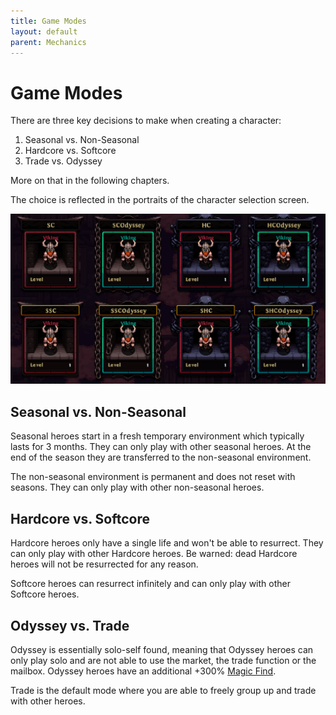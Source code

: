 ```yaml
---
title: Game Modes
layout: default
parent: Mechanics
---
```


# Game Modes

There are three key decisions to make when creating a character:
1. Seasonal vs. Non-Seasonal
1. Hardcore vs. Softcore
1. Trade vs. Odyssey

More on that in the following chapters.

The choice is reflected in the portraits of the character selection screen.

![Image](../../assets/images/char_selection.png "Game Mode Selection")

## Seasonal vs. Non-Seasonal
Seasonal heroes start in a fresh temporary environment which typically lasts for 3 months. They can only play with other seasonal heroes. At the end of the season they are transferred to the non-seasonal environment.

The non-seasonal environment is permanent and does not reset with seasons. They can only play with other non-seasonal heroes.

## Hardcore vs. Softcore
Hardcore heroes only have a single life and won't be able to resurrect. They can only play with other Hardcore heroes. Be warned: dead Hardcore heroes will not be resurrected for any reason.

Softcore heroes can resurrect infinitely and can only play with other Softcore heroes.

## Odyssey vs. Trade
Odyssey is essentially solo-self found, meaning that Odyssey heroes can only play solo and are not able to use the market, the trade function or the mailbox. Odyssey heroes have an additional +300% [Magic Find](/stats.html#magic-find).

Trade is the default mode where you are able to freely group up and trade with other heroes.